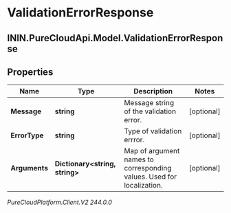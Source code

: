 # ValidationErrorResponse

## ININ.PureCloudApi.Model.ValidationErrorResponse

## Properties

|Name | Type | Description | Notes|
|------------ | ------------- | ------------- | -------------|
| **Message** | **string** | Message string of the validation error. | [optional] |
| **ErrorType** | **string** | Type of validation errror. | [optional] |
| **Arguments** | **Dictionary&lt;string, string&gt;** | Map of argument names to corresponding values. Used for localization. | [optional] |



_PureCloudPlatform.Client.V2 244.0.0_
